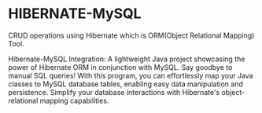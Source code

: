 # HIBERNATE-MySQL
CRUD operations using Hibernate which is ORM(Object Relational Mapping) Tool.

Hibernate-MySQL Integration: A lightweight Java project showcasing the power of Hibernate ORM in conjunction with MySQL. Say goodbye to manual SQL queries! With this program, you can effortlessly map your Java classes to MySQL database tables, enabling easy data manipulation and persistence. Simplify your database interactions with Hibernate's object-relational mapping capabilities.
